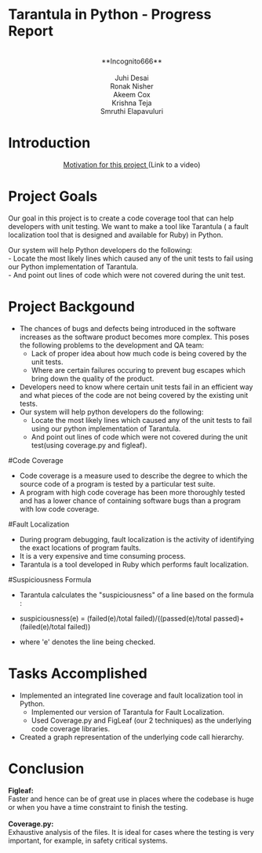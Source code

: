 # Tarantula in Python - Progress Report
<center>
<br/>**Incognito666**<br/>
<br/> Juhi Desai <br/> Ronak Nisher
<br/>  Akeem Cox <br/> Krishna Teja<br/>
Smruthi Elapavuluri
</center>

# Introduction

<center>
<a href = "https://www.youtube.com/watch?v=URSWYvyc42M&feature=youtu.be&t=1m37s"> Motivation for this project </a>  (Link to a video)
</center>

# Project Goals

Our goal in this project is to create a code coverage tool that can help developers with unit testing. We want to make a tool like Tarantula ( a fault localization tool that is designed and available for Ruby) in Python.

Our system will help Python developers do the following:
<br/>- Locate the most likely lines which caused any of the unit tests to fail using our Python implementation of Tarantula.
<br/>- And point out lines of code which were not covered during the unit test.


# Project Backgound
- The chances of bugs and defects being introduced in the software increases as the software product becomes more complex. This poses the following problems to the development and QA team: 
    - Lack of proper idea about how much code is being covered by the unit tests. 
    - Where are certain failures occuring to prevent bug escapes which bring down the quality of the product.
- Developers need to know where certain unit tests fail in an efficient way and what pieces of the code are not being covered by the existing unit tests.
- Our system will help python developers do the following:
     * Locate the most likely lines which caused any of the unit tests to fail using our python implementation of Tarantula.
     * And point out lines of code which were not covered during the unit test(using coverage.py and figleaf).

#Code Coverage
- Code coverage is a measure used to describe the degree to which the source code of a program is tested by a particular test suite.
- A program with high code coverage has been more thoroughly tested and has a lower chance of containing software bugs than a program with low code coverage.

#Fault Localization
- During program debugging, fault localization is the activity of identifying the exact locations of program faults.
- It is a very expensive and time consuming process.
- Tarantula is a tool developed in Ruby which performs fault localization.

#Suspiciousness Formula
- Tarantula calculates the "suspiciousness" of a line based on the formula :

- suspiciousness(e) = (failed(e)/total failed)/((passed(e)/total passed)+(failed(e)/total failed))

- where 'e' denotes the line being checked.

# Tasks Accomplished
- Implemented an integrated line coverage and fault localization tool in Python. 
	- Implemented our version of Tarantula for Fault Localization. 
	- Used Coverage.py and FigLeaf (our 2 techniques) as the underlying code coverage libraries.
- Created a graph representation of the underlying code call hierarchy. 

# Conclusion 


<b>Figleaf:</b> 
<br/>Faster and hence can be of great use in places where the codebase is huge or when you have a time constraint to finish the testing.
<br/>
<br/>
<b>Coverage.py:</b> 
<br/>Exhaustive analysis of the files. It is ideal for cases where the testing is very important, for example, in safety critical systems. 
